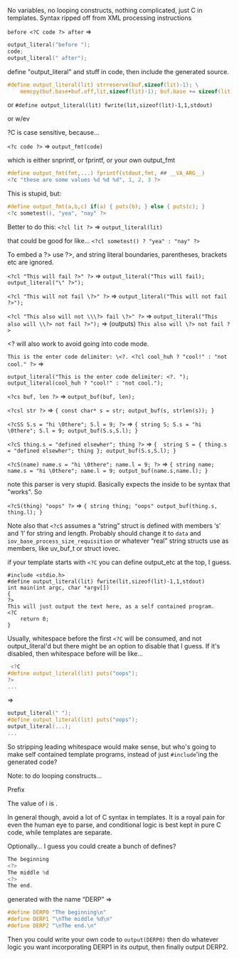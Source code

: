 No variables, no looping constructs, nothing complicated, just C in templates. Syntax ripped off from XML processing instructions

`before <?C code ?> after`
=>
```C
output_literal("before ");
code;
output_literal(" after");
```

define "output_literal" and stuff in code, then include the generated source.

```C
#define output_literal(lit) strreserve(buf,sizeof(lit)-1); \
	memcpy(buf.base+buf.off,lit,sizeof(lit)-1); buf.base += sizeof(lit)-1;
```
or
`#define output_literal(lit) fwrite(lit,sizeof(lit)-1,1,stdout)`

or w/ev

?C is case sensitive, because...

`<?c code ?>`
=>
`output_fmt(code)`

which is either snprintf, or fprintf, or your own output_fmt

```C
#define output_fmt(fmt,...) fprintf(stdout,fmt, ## __VA_ARG__)
<?c "these are some values %d %d %d", 1, 2, 3 ?>
```

This is stupid, but:
```C
#define output_fmt(a,b,c) if(a) { puts(b); } else { puts(c); }
<?c sometest(), "yea", "nay" ?>
```
Better to do this:
`<?cl lit ?>`
=> `output_literal(lit)`

that could be good for like...
`<?cl sometest() ? "yea" : "nay" ?>`

To embed a ?> use \?>, and string literal boundaries, parentheses, brackets etc are ignored.

`<?cl "This will fail ?>" ?>`
=>
`output_literal("This will fail);
output_literal("\" ?>");
`

`<?cl "This will not fail \?>" ?>`
=>
`output_literal("This will not fail ?>");`

`<?cl "This also will not \\\?> fail \?>" ?>`
=>
`output_literal("This also will \\?> not fail ?>");`
=> (outputs)
`This also will \?> not fail ?>`

\<? will also work to avoid going into code mode.

`This is the enter code delimiter: \<?. <?cl cool_huh ? "cool!" : "not cool." ?>`
=>
```
output_literal("This is the enter code delimiter: <?. ");
output_literal(cool_huh ? "cool!" : "not cool.");
```


`<?cs buf, len ?>`
=> `output_buf(buf, len);`

`<?csl str ?>`
=> `{ const char* s = str; output_buf(s, strlen(s)); }`

`<?cSS S.s = "hi \0there"; S.l = 9; ?>`
=> `{ string S; S.s = "hi \0there"; S.l = 9; output_buf(S.s,S.l); }`

`<?cS thing.s = "defined elsewher"; thing ?>`
=> `{  string S = { thing.s = "defined elsewher"; thing }; output_buf(S.s,S.l); }`

`<?cS(name) name.s = "hi \0there"; name.l = 9; ?>`
=> `{ string name; name.s = "hi \0there"; name.l = 9; output_buf(name.s,name.l); }`

note this parser is very stupid. Basically expects the inside to be syntax that "works". So

`<?cS(thing) "oops" ?>`
=> `{ string thing; "oops" output_buf(thing.s, thing.l); }`

Note also that `<?cS` assumes a “string” struct is defined with members ‘s’ and ‘l’ for string and length. Probably should change it to `data` and `iov_base_process_size_requisition` or whatever “real” string structs use as members, like uv_buf_t or struct iovec.

if your template starts with `<?C` you can define output_etc at the top, I guess.

```<?C
#include <stdio.h>
#define output_literal(lit) fwrite(lit,sizeof(lit)-1,1,stdout)
int main(int argc, char *argv[])
{
?>
This will just output the text here, as a self contained program.
<?C	
	return 0;
}
```

Usually, whitespace before the first `<?C` will be consumed, and not output_literal'd but there might be an option to disable that I guess. If it's disabled, then whitespace before will be like...

```C
 <?C
#define output_literal(lit) puts("oops");
?>
...
```
=>
```C
output_literal(" ");
#define output_literal(lit) puts("oops");
output_literal(...);
...
```

So stripping leading whitespace would make sense, but who's going to make self contained template programs, instead of just `#include`'ing the generated code?

Note: to do looping constructs...

Prefix
<?C
{ int i;
   for(i=0;i<=23;++i) {
?>
The value of i is <?c "%d", i+19 ?>.
<?C
} }
?>

In general though, avoid a lot of C syntax in templates. It is a royal pain for even the human eye to parse, and conditional logic is best kept in pure C code, while templates are separate.

Optionally... I guess you could create a bunch of defines?
```C
The beginning
<?>
The middle %d
<?>
The end.
```
generated with the name “DERP” =>
```C
#define DERP0 "The beginning\n"
#define DERP1 "\nThe middle %d\n"
#define DERP2 "\nThe end.\n"
```

Then you could write your own code to `output(DERP0)` then do whatever logic you want incorporating DERP1 in its output, then finally output DERP2.
